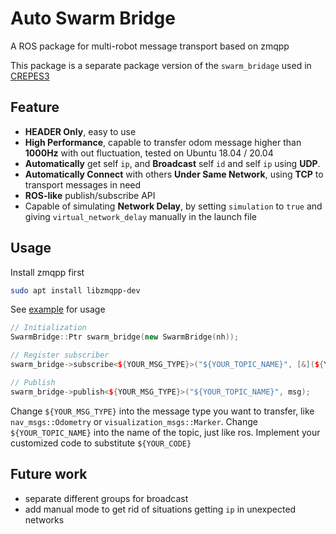 # Auto Swarm Bridge

A ROS package for multi-robot message transport based on zmqpp

This package is a separate package version of the `swarm_bridage` used in [CREPES3](https://github.com/fast-fire/CREPES3)

## Feature

- **HEADER Only**, easy to use
- **High Performance**, capable to transfer odom message higher than **1000Hz** with out fluctuation, tested on Ubuntu 18.04 / 20.04
- **Automatically** get self `ip`, and **Broadcast** self `id` and self `ip` using **UDP**.
- **Automatically Connect** with others **Under Same Network**, using **TCP** to transport messages in need
- **ROS-like** publish/subscribe API
- Capable of simulating **Network Delay**, by setting `simulation` to `true` and giving `virtual_network_delay` manually in the launch file  

## Usage

Install zmqpp first

```sh
sudo apt install libzmqpp-dev
```

See [example](src/swarm_bridge_test_node.cpp) for usage

```cpp
// Initialization
SwarmBridge::Ptr swarm_bridge(new SwarmBridge(nh));

// Register subscriber
swarm_bridge->subscribe<${YOUR_MSG_TYPE}>("${YOUR_TOPIC_NAME}", [&](${YOUR_MSG_TYPE} msg){${YOUR_CODE});

// Publish
swarm_bridge->publish<${YOUR_MSG_TYPE}>("${YOUR_TOPIC_NAME}", msg);
```
Change `${YOUR_MSG_TYPE}` into the message type you want to transfer, like `nav_msgs::Odometry` or `visualization_msgs::Marker`.
Change `${YOUR_TOPIC_NAME}` into the name of the topic, just like ros.
Implement your customized code to substitute `${YOUR_CODE}`

## Future work

- separate different groups for broadcast
- add manual mode to get rid of situations getting `ip` in unexpected networks
